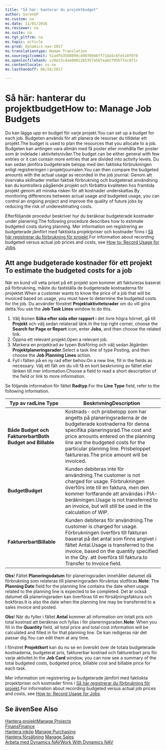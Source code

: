 ```yaml
---
title: "Så här: hanterar du projektbudget"
author: SorenGP
ms.custom: na
ms.date: 11/01/2016
ms.reviewer: na
ms.suite: na
ms.tgt_pltfrm: na
ms.topic: article
ms-prod: dynamics-nav-2017
ms.translationtype: Human Translation
ms.sourcegitcommit: 51adfb3588099c496f0946ff71da5c6fe518f070
ms.openlocfilehash: c28e23c4ae0082265357a567ea82795b77ac8f1c
ms.contentlocale: sv-se
ms.lasthandoff: 06/26/2017

---
```


# <a name="how-to-manage-job-budgets"></a><span data-ttu-id="f4371-102">Så här: hanterar du projektbudget</span><span class="sxs-lookup"><span data-stu-id="f4371-102">How to: Manage Job Budgets</span></span>
<span data-ttu-id="f4371-103">Du kan lägga upp en budget för varje projekt.</span><span class="sxs-lookup"><span data-stu-id="f4371-103">You can set up a budget for each job.</span></span> <span data-ttu-id="f4371-104">Budgeten används för att planera de resurser du tilldelar ett projekt.</span><span class="sxs-lookup"><span data-stu-id="f4371-104">The budget is used to plan the resources that you allocate to a job.</span></span> <span data-ttu-id="f4371-105">Budgeten kan antingen vara allmän med få poster eller innehålla fler poster som är indelade i aktivitetsnivåer.</span><span class="sxs-lookup"><span data-stu-id="f4371-105">The budget can be either general with few entries or it can contain more entries that are divided into activity levels.</span></span> <span data-ttu-id="f4371-106">Du kan sedan jämföra budgeterade belopp med den faktiska förbrukningen enligt registreringen i projektjournalen.</span><span class="sxs-lookup"><span data-stu-id="f4371-106">You can then compare the budgeted amounts with the actual usage as recorded in the job journal.</span></span> <span data-ttu-id="f4371-107">Genom att övervaka skillnader mellan faktisk förbrukning och budgeterad användning kan du kontrollera pågående projekt och förbättra kvaliteten hos framtida projekt genom att minska risken för att kostnader underskattas.</span><span class="sxs-lookup"><span data-stu-id="f4371-107">By monitoring differences between actual usage and budgeted usage, you can control an ongoing project and improve the quality of future jobs by reducing the risk of underestimating costs.</span></span>

<span data-ttu-id="f4371-108">Efterföljande procedur beskriver hur du beräknar budgeterade kostnader under planering.</span><span class="sxs-lookup"><span data-stu-id="f4371-108">The following procedure describes how to estimate budgeted costs during planning.</span></span> <span data-ttu-id="f4371-109">Mer information om registrering av budgeterade jämfört med faktiskta projektpriser och kostnader finns i [Så här registrerar du förbrukning för projekt](projects-how-record-job-usage.md).</span><span class="sxs-lookup"><span data-stu-id="f4371-109">For information about recording budgeted versus actual job prices and costs, see [How to: Record Usage for Jobs](projects-how-record-job-usage.md).</span></span>  

## <span data-ttu-id="f4371-110"><a name="JobBudgetCosts"></a> Att ange budgeterade kostnader för ett projekt</span><span class="sxs-lookup"><span data-stu-id="f4371-110"><a name="JobBudgetCosts"></a> To estimate the budgeted costs for a job</span></span>  
<span data-ttu-id="f4371-111">När en kund vill veta priset på ett projekt som kommer att faktureras baserat på förbrukning, måste du fastställa de budgeterade kostnaderna för projektet.</span><span class="sxs-lookup"><span data-stu-id="f4371-111">When a customer wants to know the price of a job that will be invoiced based on usage, you must have to determine the budgeted costs for the job.</span></span> <span data-ttu-id="f4371-112">Du använder fönstret **Projektaktivitetsrader** om du vill göra detta.</span><span class="sxs-lookup"><span data-stu-id="f4371-112">You use the **Job Task Lines** window to do this.</span></span>

1. <span data-ttu-id="f4371-113">Välj ikonen **Söka efter sida eller rapport** i det övre högra hörnet, gå till **Projekt** och välj sedan relaterad länk.</span><span class="sxs-lookup"><span data-stu-id="f4371-113">In the top right corner, choose the **Search for Page or Report** icon, enter **Jobs**, and then choose the related link.</span></span>  
2. <span data-ttu-id="f4371-114">Öppna ett relevant projekt.</span><span class="sxs-lookup"><span data-stu-id="f4371-114">Open a relevant job.</span></span>
3. <span data-ttu-id="f4371-115">Markera en projektrad av typen Bokföring och välj sedan åtgärden **Projektplaneringsrader**.</span><span class="sxs-lookup"><span data-stu-id="f4371-115">Select a task line of type Posting, and then choose the **Job Planning Lines** action.</span></span>
4. <span data-ttu-id="f4371-116">Fyll i fälten på en ny rad efter behov.</span><span class="sxs-lookup"><span data-stu-id="f4371-116">On a new line, fill in the fields as necessary.</span></span> <span data-ttu-id="f4371-117">Välj ett fält om du vill få en kort beskrivning av fältet eller länken till mer information.</span><span class="sxs-lookup"><span data-stu-id="f4371-117">Choose a field to read a short description of the field or link to more information.</span></span>   

<span data-ttu-id="f4371-118">Se följande information för fältet **Radtyp**.</span><span class="sxs-lookup"><span data-stu-id="f4371-118">For the **Line Type** field, refer to the following information.</span></span>  

|<span data-ttu-id="f4371-119">Typ av rad</span><span class="sxs-lookup"><span data-stu-id="f4371-119">Line Type</span></span> |<span data-ttu-id="f4371-120">Beskrivning</span><span class="sxs-lookup"><span data-stu-id="f4371-120">Description</span></span> |
|----------|------------|
|<span data-ttu-id="f4371-121">**Både Budget och Fakturerbart**</span><span class="sxs-lookup"><span data-stu-id="f4371-121">**Both Budget and Billable**</span></span>|<span data-ttu-id="f4371-122">Kostnads- och prisbelopp som har angetts på planeringsraderna är de budgeterade kostnaderna för denna specifika planeringsrad.</span><span class="sxs-lookup"><span data-stu-id="f4371-122">The cost and price amounts entered on the planning line are the budgeted costs for the particular planning line.</span></span> <span data-ttu-id="f4371-123">Prisbeloppet faktureras.</span><span class="sxs-lookup"><span data-stu-id="f4371-123">The price amount will be invoiced.</span></span>|
|<span data-ttu-id="f4371-124">**Budget**</span><span class="sxs-lookup"><span data-stu-id="f4371-124">**Budget**</span></span>|<span data-ttu-id="f4371-125">Kunden debiteras inte för användning.</span><span class="sxs-lookup"><span data-stu-id="f4371-125">The customer is not charged for usage.</span></span> <span data-ttu-id="f4371-126">Förbrukningen överförs inte till en faktura, men den kommer fortfarande att användas i PIA-beräkningen.</span><span class="sxs-lookup"><span data-stu-id="f4371-126">Usage is not transferred to an invoice, but will still be used in the calculation of WIP.</span></span>|
|<span data-ttu-id="f4371-127">**Fakturerbart**</span><span class="sxs-lookup"><span data-stu-id="f4371-127">**Billable**</span></span>|<span data-ttu-id="f4371-128">Kunden debiteras för användning.</span><span class="sxs-lookup"><span data-stu-id="f4371-128">The customer is charged for usage.</span></span> <span data-ttu-id="f4371-129">Förbrukningen överförs till fakturan baserat på det antal som finns angivet i fältet Antal.</span><span class="sxs-lookup"><span data-stu-id="f4371-129">Usage is transferred to the invoice, based on the quantity specified in the Qty.</span></span> <span data-ttu-id="f4371-130">att överföra till faktura.</span><span class="sxs-lookup"><span data-stu-id="f4371-130">to Transfer to Invoice field.</span></span>|

<span data-ttu-id="f4371-131">**Obs**! Fältet **Planeringsdatum** för planeringsraden innehåller datumet då förbrukning som relateras till planeringsraden förväntas slutföras.</span><span class="sxs-lookup"><span data-stu-id="f4371-131">**Note**: The **Planning Date** field for the planning line contains the date when usage related to the planning line is expected to be completed.</span></span> <span data-ttu-id="f4371-132">Det är också datumet då planeringsraden kan överföras till en försäljningsfaktura och bokföras.</span><span class="sxs-lookup"><span data-stu-id="f4371-132">It is also the date when the planning line may be transferred to a sales invoice and posted.</span></span>  

<span data-ttu-id="f4371-133">**Obs**! När du fyller i fältet **Antal** kommer all information om totalt pris och total kostnad att beräknas och fyllas i för planeringsraden.</span><span class="sxs-lookup"><span data-stu-id="f4371-133">**Note**: When you fill in the **Quantity** field, all total price and total cost information will be calculated and filled in for that planning line.</span></span> <span data-ttu-id="f4371-134">De kan redigeras när det passar dig.</span><span class="sxs-lookup"><span data-stu-id="f4371-134">You can edit them at any time.</span></span>

<span data-ttu-id="f4371-135">I fönstret **Projektkort** kan du nu se en översikt över de totala budgeterade kostnaderna, budgeterat pris, fakturerbar kostnad och fakturerbart pris för varje aktivitet.</span><span class="sxs-lookup"><span data-stu-id="f4371-135">In the **Job Card** window, you can now see a summary of the total budgeted costs, budgeted price, billable cost and billable price for each task.</span></span>

<span data-ttu-id="f4371-136">Mer information om registrering av budgeterade jämfört med faktiskta projektpriser och kostnader finns i [Så här registrerar du förbrukning för projekt](projects-how-record-job-usage.md).</span><span class="sxs-lookup"><span data-stu-id="f4371-136">For information about recording budgeted versus actual job prices and costs, see [How to: Record Usage for Jobs](projects-how-record-job-usage.md).</span></span>

## <a name="see-also"></a><span data-ttu-id="f4371-137">Se även</span><span class="sxs-lookup"><span data-stu-id="f4371-137">See Also</span></span>
[<span data-ttu-id="f4371-138">Hantera projekt</span><span class="sxs-lookup"><span data-stu-id="f4371-138">Manage Projects</span></span>](projects-manage-projects.md)  
[<span data-ttu-id="f4371-139">Finans</span><span class="sxs-lookup"><span data-stu-id="f4371-139">Finance</span></span>](finance-setup.md)  
<span data-ttu-id="f4371-140">[Hantera inköp](purchasing-manage-purchasing.md)       </span><span class="sxs-lookup"><span data-stu-id="f4371-140">[Manage Purchasing](purchasing-manage-purchasing.md)       </span></span>  
<span data-ttu-id="f4371-141">[Hantera försäljning](sales-manage-sales.md)    </span><span class="sxs-lookup"><span data-stu-id="f4371-141">[Manage Sales](sales-manage-sales.md)    </span></span>  
[<span data-ttu-id="f4371-142">Arbeta med Dynamics NAV</span><span class="sxs-lookup"><span data-stu-id="f4371-142">Work With Dynamics NAV</span></span>](ui-work-product.md)  

